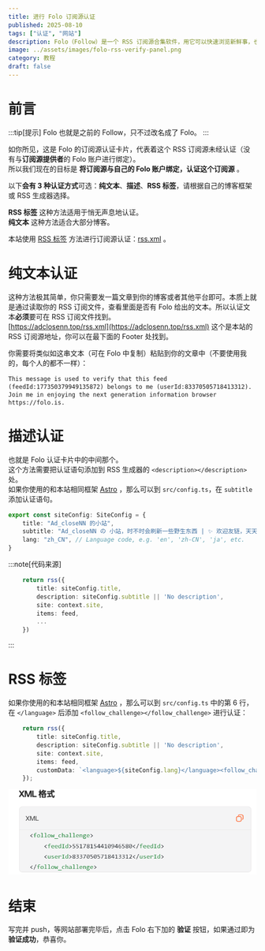 ```yaml
---
title: 进行 Folo 订阅源认证
published: 2025-08-10
tags: ["认证", "网站"]
description: Folo（Follow）是一个 RSS 订阅源合集软件，用它可以快速浏览新鲜事，也可以认证自己的 RSS 订阅源
image: ../assets/images/folo-rss-verify-panel.png
category: 教程
draft: false
---
```


# 前言
:::tip[提示]
Folo 也就是之前的 Follow，只不过改名成了 Folo。
:::

如你所见，这是 Folo 的订阅源认证卡片，代表着这个 RSS 订阅源未经认证（没有与**订阅源提供者**的 Folo 账户进行绑定）。  
所以我们现在的目标是 **将订阅源与自己的 Folo 账户绑定，认证这个订阅源** 。

以下**会有 3 种认证方式**可选：**纯文本**、**描述**、**RSS 标签**，请根据自己的博客框架或 RSS 生成器选择。  

**RSS 标签** 这种方法适用于悄无声息地认证。  
**纯文本** 这种方法适合大部分博客。

本站使用 [RSS 标签](#rss-标签) 方法进行订阅源认证：[rss.xml](https://adclosenn.top/rss.xml) 。

# 纯文本认证
这种方法极其简单，你只需要发一篇文章到你的博客或者其他平台即可。本质上就是通过读取你的 RSS 订阅文件，查看里面是否有 Folo 给出的文本。所以认证文本**必须**要可在 RSS 订阅文件找到。  
[https://adclosenn.top/rss.xml](https://adclosenn.top/rss.xml) 这个是本站的 RSS 订阅源地址，你可以在最下面的 Footer 处找到。

你需要将类似如这串文本（可在 Folo 中复制）粘贴到你的文章中（不要使用我的，每个人的都不一样）：

```
This message is used to verify that this feed (feedId:177350379949135872) belongs to me (userId:83370505718413312). Join me in enjoying the next generation information browser https://folo.is.
```

# 描述认证
也就是 Folo 认证卡片中的中间那个。  
这个方法需要把认证语句添加到 RSS 生成器的 `<description></description>` 处。  
如果你使用的和本站相同框架 [Astro](https://astro.build) ，那么可以到 `src/config.ts`，在 `subtitle` 添加认证语句。

```ts
export const siteConfig: SiteConfig = {
	title: "Ad_closeNN 的小站",
	subtitle: "Ad_closeNN の 小站，时不时会刷新一些野生东西 | ✨ 欢迎友链，天天开心！ ✨ | feedId:177350379949135872+userId:83370505718413312",
	lang: "zh_CN", // Language code, e.g. 'en', 'zh-CN', 'ja', etc.
}
```


:::note[代码来源]

```ts title="src/pages/rss.xml.ts" {3}
	return rss({
		title: siteConfig.title,
		description: siteConfig.subtitle || 'No description',
		site: context.site,
		items: feed,
        ...
    })
```
:::

# RSS 标签
如果你使用的和本站相同框架 [Astro](https://astro.build) ，那么可以到 `src/config.ts` 中的第 6 行，在 `</language>` 后添加 `<follow_challenge></follow_challenge>` 进行认证：


```ts title="src/pages/rss.xml.ts" {6}
	return rss({
		title: siteConfig.title,
		description: siteConfig.subtitle || 'No description',
		site: context.site,
		items: feed,
		customData: `<language>${siteConfig.lang}</language><follow_challenge><feedId>177350379949135872</feedId><userId>83370505718413312</userId></follow_challenge>`,
	});
```

![folo-rss-verify-panel-xmlformat](../assets/images/folo-rss-verify-panel-xmlformat.png)

# 结束
写完并 push，等网站部署完毕后，点击 Folo 右下加的 **验证** 按钮，如果通过即为**验证成功**，恭喜你。